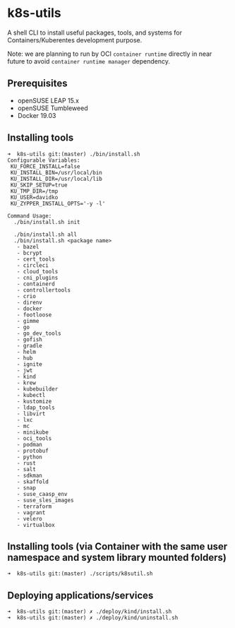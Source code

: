 # k8s-utils

A shell CLI to install useful packages, tools, and systems for Containers/Kuberentes development purpose. 

Note: we are planning to run by OCI `container runtime` directly in near future to avoid `container runtime manager` dependency.

## Prerequisites

- openSUSE LEAP 15.x
- openSUSE Tumbleweed
- Docker 19.03

## Installing tools
```
➜  k8s-utils git:(master) ./bin/install.sh                                                       
Configurable Variables:
 KU_FORCE_INSTALL=false
 KU_INSTALL_BIN=/usr/local/bin
 KU_INSTALL_DIR=/usr/local/lib
 KU_SKIP_SETUP=true
 KU_TMP_DIR=/tmp
 KU_USER=davidko
 KU_ZYPPER_INSTALL_OPTS='-y -l'

Command Usage:
  ./bin/install.sh init

  ./bin/install.sh all
  ./bin/install.sh <package name>
   - bazel
   - bcrypt
   - cert_tools
   - circleci
   - cloud_tools
   - cni_plugins
   - containerd
   - controllertools
   - crio
   - direnv
   - docker
   - footloose
   - gimme
   - go
   - go_dev_tools
   - gofish
   - gradle
   - helm
   - hub
   - ignite
   - jwt
   - kind
   - krew
   - kubebuilder
   - kubectl
   - kustomize
   - ldap_tools
   - libvirt
   - lxc
   - mc
   - minikube
   - oci_tools
   - podman
   - protobuf
   - python
   - rust
   - salt
   - sdkman
   - skaffold
   - snap
   - suse_caasp_env
   - suse_sles_images
   - terraform
   - vagrant
   - velero
   - virtualbox
```

## Installing tools (via Container with the same user namespace and system library mounted folders)
```
➜  k8s-utils git:(master) ./scripts/k8sutil.sh
```

## Deploying applications/services
```
➜  k8s-utils git:(master) ✗ ./deploy/kind/install.sh 
➜  k8s-utils git:(master) ✗ ./deploy/kind/uninstall.sh 
```